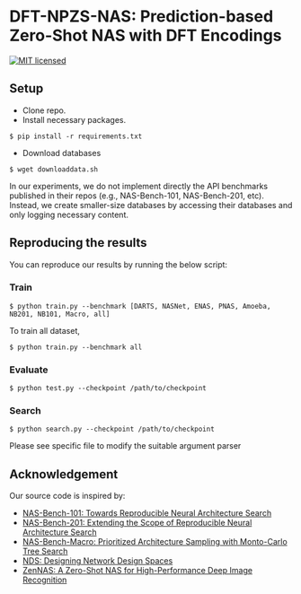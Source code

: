 # DFT-NPZS-NAS: Prediction-based Zero-Shot NAS with DFT Encodings
[![MIT licensed](https://img.shields.io/badge/license-MIT-brightgreen.svg)](LICENSE.md)

## Setup
- Clone repo.
- Install necessary packages.
```
$ pip install -r requirements.txt
```
-  Download databases 
```
$ wget downloaddata.sh
```

In our experiments, we do not implement directly the API benchmarks published in their repos (e.g., NAS-Bench-101, NAS-Bench-201, etc).
Instead, we create smaller-size databases by accessing their databases and only logging necessary content.

## Reproducing the results
You can reproduce our results by running the below script:
### Train
```shell
$ python train.py --benchmark [DARTS, NASNet, ENAS, PNAS, Amoeba, NB201, NB101, Macro, all]
```
To train all dataset, 
```shell
$ python train.py --benchmark all
```

### Evaluate
```shell
$ python test.py --checkpoint /path/to/checkpoint
```

### Search
```shell
$ python search.py --checkpoint /path/to/checkpoint
```
Please see specific file to modify the suitable argument parser

## Acknowledgement
Our source code is inspired by:
- [NAS-Bench-101: Towards Reproducible Neural Architecture Search](https://github.com/google-research/nasbench)
- [NAS-Bench-201: Extending the Scope of Reproducible Neural Architecture Search](https://github.com/D-X-Y/NAS-Bench-201)
- [NAS-Bench-Macro: Prioritized Architecture Sampling with Monto-Carlo Tree Search](https://github.com/xiusu/NAS-Bench-Macro)
- [NDS: Designing Network Design Spaces](https://github.com/facebookresearch/pycls)
- [ZenNAS: A Zero-Shot NAS for High-Performance Deep Image Recognition](https://github.com/facebookresearch/pycls](https://github.com/idstcv/ZenNAS)https://github.com/idstcv/ZenNAS)
